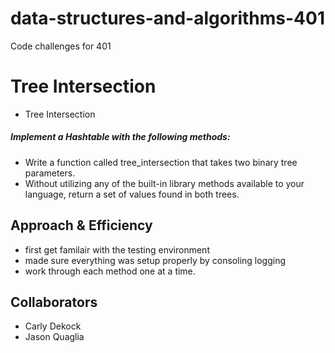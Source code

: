 # data-structures-and-algorithms-401
Code challenges for 401

# Tree Intersection
  * Tree Intersection

##### Implement a Hashtable with the following methods:

* Write a function called tree_intersection that takes two binary tree parameters.
* Without utilizing any of the built-in library methods available to your language, return a set of values found in both trees.

## Approach & Efficiency
 * first get familair with the testing environment 
 * made sure everything was setup properly by consoling logging
 * work through each method one at a time.

 ## Collaborators 
 * Carly Dekock
 * Jason Quaglia
